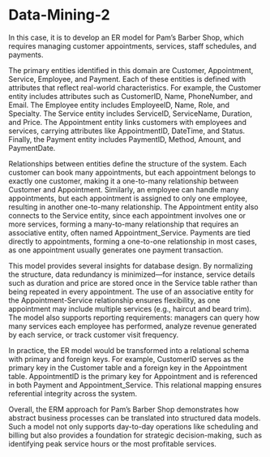 # Data-Mining-2
In this case, it is to develop an ER model for Pam’s Barber Shop, which requires managing customer appointments, services, staff schedules, and payments.

The primary entities identified in this domain are Customer, Appointment, Service, Employee, and Payment. Each of these entities is defined with attributes that reflect real-world characteristics. For example, the Customer entity includes attributes such as CustomerID, Name, PhoneNumber, and Email. The Employee entity includes EmployeeID, Name, Role, and Specialty. The Service entity includes ServiceID, ServiceName, Duration, and Price. The Appointment entity links customers with employees and services, carrying attributes like AppointmentID, DateTime, and Status. Finally, the Payment entity includes PaymentID, Method, Amount, and PaymentDate.

Relationships between entities define the structure of the system. Each customer can book many appointments, but each appointment belongs to exactly one customer, making it a one-to-many relationship between Customer and Appointment. Similarly, an employee can handle many appointments, but each appointment is assigned to only one employee, resulting in another one-to-many relationship. The Appointment entity also connects to the Service entity, since each appointment involves one or more services, forming a many-to-many relationship that requires an associative entity, often named Appointment_Service. Payments are tied directly to appointments, forming a one-to-one relationship in most cases, as one appointment usually generates one payment transaction.

This model provides several insights for database design. By normalizing the structure, data redundancy is minimized—for instance, service details such as duration and price are stored once in the Service table rather than being repeated in every appointment. The use of an associative entity for the Appointment-Service relationship ensures flexibility, as one appointment may include multiple services (e.g., haircut and beard trim). The model also supports reporting requirements: managers can query how many services each employee has performed, analyze revenue generated by each service, or track customer visit frequency.

In practice, the ER model would be transformed into a relational schema with primary and foreign keys. For example, CustomerID serves as the primary key in the Customer table and a foreign key in the Appointment table. AppointmentID is the primary key for Appointment and is referenced in both Payment and Appointment_Service. This relational mapping ensures referential integrity across the system.

Overall, the ERM approach for Pam’s Barber Shop demonstrates how abstract business processes can be translated into structured data models. Such a model not only supports day-to-day operations like scheduling and billing but also provides a foundation for strategic decision-making, such as identifying peak service hours or the most profitable services.
